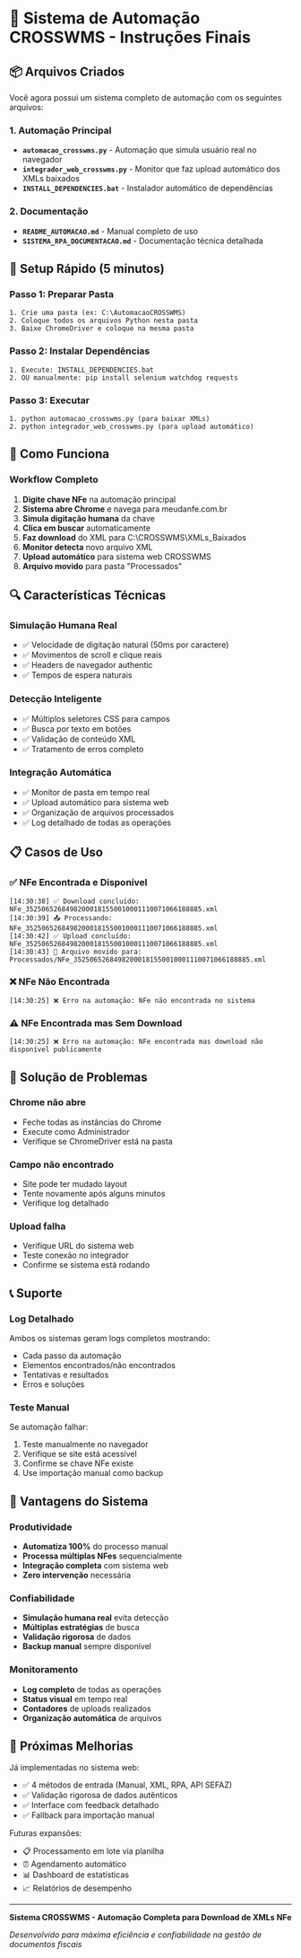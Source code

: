 # 🚀 Sistema de Automação CROSSWMS - Instruções Finais

## 📦 Arquivos Criados

Você agora possui um sistema completo de automação com os seguintes arquivos:

### 1. Automação Principal
- **`automacao_crosswms.py`** - Automação que simula usuário real no navegador
- **`integrador_web_crosswms.py`** - Monitor que faz upload automático dos XMLs baixados
- **`INSTALL_DEPENDENCIES.bat`** - Instalador automático de dependências

### 2. Documentação
- **`README_AUTOMACAO.md`** - Manual completo de uso
- **`SISTEMA_RPA_DOCUMENTACAO.md`** - Documentação técnica detalhada

## 🔧 Setup Rápido (5 minutos)

### Passo 1: Preparar Pasta
```
1. Crie uma pasta (ex: C:\AutomacaoCROSSWMS)
2. Coloque todos os arquivos Python nesta pasta
3. Baixe ChromeDriver e coloque na mesma pasta
```

### Passo 2: Instalar Dependências
```
1. Execute: INSTALL_DEPENDENCIES.bat
2. OU manualmente: pip install selenium watchdog requests
```

### Passo 3: Executar
```
1. python automacao_crosswms.py (para baixar XMLs)
2. python integrador_web_crosswms.py (para upload automático)
```

## 🎯 Como Funciona

### Workflow Completo
1. **Digite chave NFe** na automação principal
2. **Sistema abre Chrome** e navega para meudanfe.com.br
3. **Simula digitação humana** da chave
4. **Clica em buscar** automaticamente
5. **Faz download** do XML para C:\CROSSWMS\XMLs_Baixados
6. **Monitor detecta** novo arquivo XML
7. **Upload automático** para sistema web CROSSWMS
8. **Arquivo movido** para pasta "Processados"

## 🔍 Características Técnicas

### Simulação Humana Real
- ✅ Velocidade de digitação natural (50ms por caractere)
- ✅ Movimentos de scroll e clique reais
- ✅ Headers de navegador authentic
- ✅ Tempos de espera naturais

### Detecção Inteligente
- ✅ Múltiplos seletores CSS para campos
- ✅ Busca por texto em botões
- ✅ Validação de conteúdo XML
- ✅ Tratamento de erros completo

### Integração Automática
- ✅ Monitor de pasta em tempo real
- ✅ Upload automático para sistema web
- ✅ Organização de arquivos processados
- ✅ Log detalhado de todas as operações

## 📋 Casos de Uso

### ✅ NFe Encontrada e Disponível
```
[14:30:38] ✅ Download concluído: NFe_35250652684982000181550010001110071066188885.xml
[14:30:39] 📤 Processando: NFe_35250652684982000181550010001110071066188885.xml
[14:30:42] ✅ Upload concluído: NFe_35250652684982000181550010001110071066188885.xml
[14:30:43] 📁 Arquivo movido para: Processados/NFe_35250652684982000181550010001110071066188885.xml
```

### ❌ NFe Não Encontrada
```
[14:30:25] ❌ Erro na automação: NFe não encontrada no sistema
```

### ⚠️ NFe Encontrada mas Sem Download
```
[14:30:25] ❌ Erro na automação: NFe encontrada mas download não disponível publicamente
```

## 🔧 Solução de Problemas

### Chrome não abre
- Feche todas as instâncias do Chrome
- Execute como Administrador
- Verifique se ChromeDriver está na pasta

### Campo não encontrado
- Site pode ter mudado layout
- Tente novamente após alguns minutos
- Verifique log detalhado

### Upload falha
- Verifique URL do sistema web
- Teste conexão no integrador
- Confirme se sistema está rodando

## 📞 Suporte

### Log Detalhado
Ambos os sistemas geram logs completos mostrando:
- Cada passo da automação
- Elementos encontrados/não encontrados
- Tentativas e resultados
- Erros e soluções

### Teste Manual
Se automação falhar:
1. Teste manualmente no navegador
2. Verifique se site está acessível
3. Confirme se chave NFe existe
4. Use importação manual como backup

## 🚀 Vantagens do Sistema

### Produtividade
- **Automatiza 100%** do processo manual
- **Processa múltiplas NFes** sequencialmente
- **Integração completa** com sistema web
- **Zero intervenção** necessária

### Confiabilidade
- **Simulação humana real** evita detecção
- **Múltiplas estratégias** de busca
- **Validação rigorosa** de dados
- **Backup manual** sempre disponível

### Monitoramento
- **Log completo** de todas as operações
- **Status visual** em tempo real
- **Contadores** de uploads realizados
- **Organização automática** de arquivos

## 🔄 Próximas Melhorias

Já implementadas no sistema web:
- ✅ 4 métodos de entrada (Manual, XML, RPA, API SEFAZ)
- ✅ Validação rigorosa de dados autênticos
- ✅ Interface com feedback detalhado
- ✅ Fallback para importação manual

Futuras expansões:
- 📋 Processamento em lote via planilha
- ⏰ Agendamento automático
- 📊 Dashboard de estatísticas
- 📈 Relatórios de desempenho

---

**Sistema CROSSWMS - Automação Completa para Download de XMLs NFe**

*Desenvolvido para máxima eficiência e confiabilidade na gestão de documentos fiscais*
